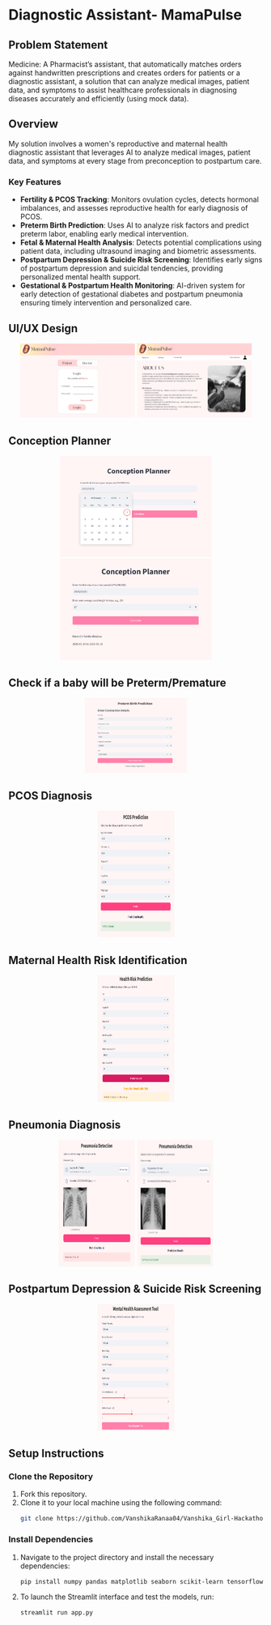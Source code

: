 # Diagnostic Assistant- MamaPulse

## Problem Statement

Medicine: A Pharmacist’s assistant, that automatically matches orders against handwritten prescriptions and creates orders for patients or a diagnostic assistant, a solution that can analyze medical images, patient data, and symptoms to assist healthcare professionals in diagnosing diseases accurately and efficiently (using mock data).

## Overview 

My solution involves a women's reproductive and maternal health diagnostic assistant that leverages AI to analyze medical images, patient data, and symptoms at every stage from preconception to postpartum care.

### **Key Features**  
- **Fertility & PCOS Tracking**: Monitors ovulation cycles, detects hormonal imbalances, and assesses reproductive health for early diagnosis of PCOS.  
- **Preterm Birth Prediction**: Uses AI to analyze risk factors and predict preterm labor, enabling early medical intervention.  
- **Fetal & Maternal Health Analysis**: Detects potential complications using patient data, including ultrasound imaging and biometric assessments.  
- **Postpartum Depression & Suicide Risk Screening**: Identifies early signs of postpartum depression and suicidal tendencies, providing personalized mental health support.  
- **Gestational & Postpartum Health Monitoring**: AI-driven system for early detection of gestational diabetes and postpartum pneumonia ensuring timely intervention and personalized care.  
 
## UI/UX Design

<p align="center">
  <img src="https://github.com/VanshikaRanaa04/Vanshika_Girl-Hackathon_SWE_2025/blob/b11225c86ed2c53a66f61123359b5ee54f85b090/Login%20Page.png" alt="Login Page" width="45%" />
  <img src="https://github.com/VanshikaRanaa04/Vanshika_Girl-Hackathon_SWE_2025/blob/409efc36a239ace63d3cbf0376ca2405824bdf61/Home%20Page.png?raw=true" alt="Home Page" width="45%" />
</p>

## Conception Planner

<p align="center">
  <img src="https://github.com/VanshikaRanaa04/Vanshika_Girl-Hackathon_SWE_2025/blob/5082419dcb438ebf00316210be3c076649b2e76b/Tracking%20the%20fertility%20window.png?raw=true" width="300" height="200" />
  <img src="https://github.com/VanshikaRanaa04/Vanshika_Girl-Hackathon_SWE_2025/blob/5082419dcb438ebf00316210be3c076649b2e76b/Tracking%20the%20fertility%20window%20(2).png?raw=true" width="300" height="200" />
</p>

## Check if a baby will be Preterm/Premature

<p align="center">
  <img src="https://github.com/VanshikaRanaa04/Vanshika_Girl-Hackathon_SWE_2025/blob/89fb86489c55c9808c16906c6e14f30e265cd4d7/Preterm%20Birth%20Prediction.png?raw=true" alt="Preterm Birth Prediction" width="40%"/>
</p>

## PCOS Diagnosis
<p align="center">
  <img src="https://github.com/VanshikaRanaa04/Vanshika_Girl-Hackathon_SWE_2025/blob/f135abefd1194300fca6d53f3b6fc2dfd0ca1cfe/No_PCOS_detected.png" width="30%" height="250px" />
</p>

## Maternal Health Risk Identification
<p align="center">
  <img src="https://github.com/VanshikaRanaa04/Vanshika_Girl-Hackathon_SWE_2025/blob/61712b0218b48b54e6f8ced654ced52311b0ac10/Maternal%20Health%20Risk.png" width="30%" height="250px" />
</p>

## Pneumonia Diagnosis

<p align="center">
  <img src="https://github.com/VanshikaRanaa04/Vanshika_Girl-Hackathon_SWE_2025/blob/34b213a77aa36d593423a5b5e5ed97fa46f1a151/Pneumonia%20Detected.png?raw=true" width="30%" height="250px" />
  <img src="https://github.com/VanshikaRanaa04/Vanshika_Girl-Hackathon_SWE_2025/blob/f135abefd1194300fca6d53f3b6fc2dfd0ca1cfe/Pneumonia%20Not%20Detected.png" width="30%" height="250px" />
</p>

## Postpartum Depression & Suicide Risk Screening

<p align="center">
  <img src="https://github.com/VanshikaRanaa04/Vanshika_Girl-Hackathon_SWE_2025/blob/e18db3e66d9f34e7802d9613e1a4f4ae9d20906d/Mental%20health%20tool.png" width="30%" height="250px" />
</p>

## Setup Instructions

### Clone the Repository
1. Fork this repository.
2. Clone it to your local machine using the following command:
   ```bash
   git clone https://github.com/VanshikaRanaa04/Vanshika_Girl-Hackathon_SWE_2025.git

### Install Dependencies

1. Navigate to the project directory and install the necessary dependencies:
    ```bash
    pip install numpy pandas matplotlib seaborn scikit-learn tensorflow keras torch streamlit opencv-python
    ```

2. To launch the Streamlit interface and test the models, run:
    ```bash
    streamlit run app.py
    ```

